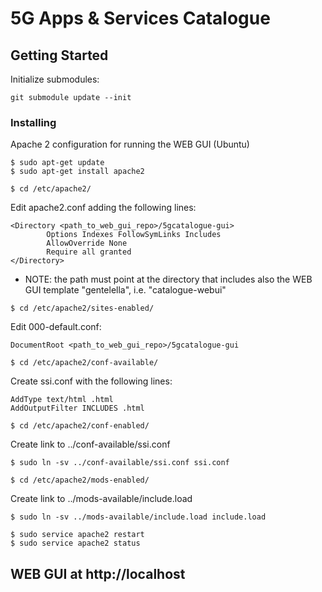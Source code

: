 # 5G Apps & Services Catalogue

## Getting Started

Initialize submodules:

```
git submodule update --init
```

### Installing

Apache 2 configuration for running the WEB GUI (Ubuntu)

```
$ sudo apt-get update
$ sudo apt-get install apache2

$ cd /etc/apache2/
```

Edit apache2.conf adding the following lines:

```
<Directory <path_to_web_gui_repo>/5gcatalogue-gui>
        Options Indexes FollowSymLinks Includes
        AllowOverride None
        Require all granted
</Directory>
```

- NOTE: the path must point at the directory that includes also the WEB GUI template "gentelella", i.e. "catalogue-webui"

```
$ cd /etc/apache2/sites-enabled/
```

Edit 000-default.conf:

```
DocumentRoot <path_to_web_gui_repo>/5gcatalogue-gui
```

```
$ cd /etc/apache2/conf-available/
```

Create ssi.conf with the following lines:

```
AddType text/html .html
AddOutputFilter INCLUDES .html
```

```
$ cd /etc/apache2/conf-enabled/
```

Create link to ../conf-available/ssi.conf

```
$ sudo ln -sv ../conf-available/ssi.conf ssi.conf

$ cd /etc/apache2/mods-enabled/
```

Create link to ../mods-available/include.load

```
$ sudo ln -sv ../mods-available/include.load include.load

$ sudo service apache2 restart
$ sudo service apache2 status
```

## WEB GUI at http://localhost
